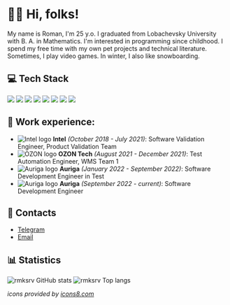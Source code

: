 # 👋🏻 Hi, folks!

My name is Roman, I'm 25 y.o. 
I graduated from Lobachevsky University with B. A. in Mathematics.
I'm interested in programming since childhood.
I spend my free time with my own pet projects and technical literature.
Sometimes, I play video games.
In winter, I also like snowboarding.


## 💻 Tech Stack

![](https://img.icons8.com/color/96/null/python--v1.png) ![](https://img.icons8.com/color/96/null/java-coffee-cup-logo--v1.png) ![](https://img.icons8.com/color/96/null/mysql-logo.png) ![](https://img.icons8.com/color/96/null/postgreesql.png)
![](https://img.icons8.com/color/96/null/amazon-web-services.png)  ![](https://img.icons8.com/color/96/null/docker.png) ![](https://img.icons8.com/color/96/null/spring-logo.png) ![](https://img.icons8.com/color/96/null/flask.png)


## 🏢 Work experience:

- ![Intel logo](http://www.google.com/s2/favicons?domain=intel.ru&sz=16) **Intel** _(October 2018 - July 2021)_: 
  Software Validation Engineer, Product Validation Team
- ![OZON logo](http://www.google.com/s2/favicons?domain=ozon.ru&sz=16) **OZON Tech** _(August 2021 - December 2021)_:
  Test Automation Engineer, WMS Team 1
- ![Auriga logo](http://www.google.com/s2/favicons?domain=auriga.com&sz=16) **Auriga** _(January 2022 - September 2022)_:
  Software Development Engineer in Test
- ![Auriga logo](http://www.google.com/s2/favicons?domain=auriga.com&sz=16) **Auriga** _(September 2022 - current)_:
  Software Development Engineer


## 📩 Contacts

- [Telegram](https://t.me/itsuken)
- [Email](mailto://rmksrv@outlook.com)


## 📊 Statistics

![rmksrv GitHub stats](https://github-readme-stats.vercel.app/api?username=rmksrv&show_icons=true&theme=tokyonight)
![rmksrv Top langs](https://github-readme-stats.vercel.app/api/top-langs/?username=rmksrv&hide=css,scss&langs_count=7&theme=tokyonight&layout=compact)


_icons provided by [icons8.com](https://icons8.com/)_
